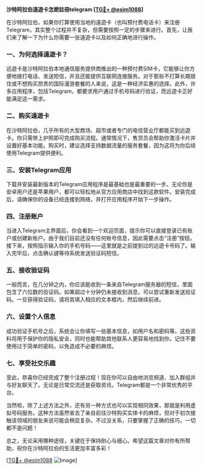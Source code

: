 **沙特阿拉伯遠遊卡怎麽註冊telegram [[TG💪+ @esim1088](https://t.me/s/esim1088)]**

在沙特阿拉伯，如果你打算使用当地的遠遊卡（也叫预付费电话卡）来注册Telegram，其实整个过程并不复杂，但需要按照一定的步骤来进行。首先，让我们来了解一下为什么你需要一张遠遊卡以及如何正确地进行操作。

### 一、为何选择遠遊卡？

远遊卡是沙特阿拉伯本地通信服务提供商推出的一种预付费SIM卡，它能够让你方便地拨打电话、发送短信，并且还能提供互联网连接服务。对于那些不打算长期居住或不想购买昂贵的国际漫游套餐的人来说，这是一种经济实惠的选择。此外，许多应用程序，包括Telegram，都要求用户通过手机号码进行验证，而远遊卡正好能满足这一需求。

### 二、购买遠遊卡

在沙特阿拉伯，几乎所有的大型商场、超市或者专门的电信营业厅都能买到远遊卡。你只需带上护照即可完成购买流程。通常情况下，售货员会帮助你激活卡片并设置好基本功能。购买时，建议选择支持数据流量的服务套餐，因为这将为你后续使用Telegram提供便利。

### 三、安装Telegram应用

下载并安装最新版本的Telegram应用程序是最基础也是最重要的一步。无论你是安卓用户还是苹果用户，都可以轻松地从官方应用商店中找到这款软件。安装完成后，请确保你的设备已经连接到网络，并打开应用程序开始下一步操作。

### 四、注册账户

当进入Telegram主界面后，你会看到一个欢迎页面，提示你可以直接登录已有账户或创建新账户。由于我们目前还没有任何账号信息，因此需要点击“注册”按钮。接下来，按照指示输入你的手机号码——这里就是之前提到过的远遊卡号码了。输入完毕后，点击确认键等待系统发送验证码短信。

### 五、接收验证码

一般而言，在几分钟之内，你应该能收到一条来自Telegram服务器的短信，里面包含了六位数的验证码。如果超过十分钟仍未接收到消息，可以尝试重新发送验证码。一旦获得验证码，请将其填入相应的文本框内，然后继续前进。

### 六、设置个人信息

成功验证手机号之后，系统会让你填写一些基本信息，如用户名和密码等。这些资料将用于保护你的隐私安全，同时也能帮助其他联系人更容易地找到你。记住不要使用过于简单的密码，以免造成不必要的麻烦。

### 七、享受社交乐趣

至此，恭喜你已经完成了整个注册过程！现在你可以自由地浏览频道、加入群组并与好友聊天了。无论是日常交流还是获取资讯，Telegram都是一个非常优秀的平台。

当然啦，除了上述方法之外，还有另一种方式也可以实现相同效果，那就是利用虚拟号码服务。这种方法虽然省去了亲自前往沙特购买实体卡的麻烦，但对于初次接触该领域的朋友来说可能会稍显复杂。不过没关系，只要掌握了正确的技巧，一切都不是问题！

总之，无论采用哪种途径，关键在于保持耐心与细心。希望这篇文章对你有所帮助，祝你在沙特阿拉伯的生活更加丰富多彩！

[[TG💪+ @esim1088](https://t.me/s/esim1088) ![Image](https://i.postimg.cc/4NQfJmqS/Snipaste-2025-05-13-00-14-12.png)]